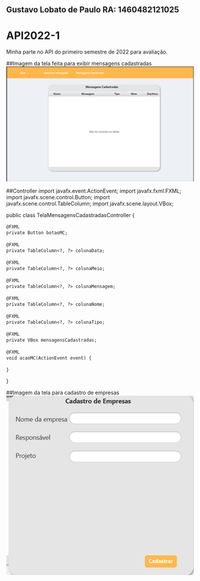 ## Gustavo Lobato de Paulo RA: 1460482121025

# API2022-1
Minha parte no API do primeiro semestre de 2022 para avaliação.


##Imagem da tela feita para exibir mensagens cadastradas
<img src="https://github.com/Gustavoldp/API2022-1/blob/master/TelaMensagemCadastrada.png">


##Controller
import javafx.event.ActionEvent;
import javafx.fxml.FXML;
import javafx.scene.control.Button;
import javafx.scene.control.TableColumn;
import javafx.scene.layout.VBox;

public class TelaMensagensCadastradasController {

    @FXML
    private Button botaoMC;

    @FXML
    private TableColumn<?, ?> colunaData;

    @FXML
    private TableColumn<?, ?> colunaMeio;

    @FXML
    private TableColumn<?, ?> colunaMensagem;

    @FXML
    private TableColumn<?, ?> colunaNome;

    @FXML
    private TableColumn<?, ?> colunaTipo;

    @FXML
    private VBox mensagensCadastradas;

    @FXML
    void acaoMC(ActionEvent event) {

    }

}


##Imagem da tela para cadastro de empresas
<img src="https://github.com/Gustavoldp/API2022-1/blob/master/TelaCadastroEmpresa.png">


